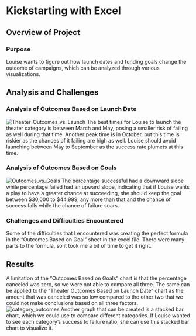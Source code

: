 # Kickstarting with Excel
## Overview of Project
### Purpose
Louise wants to figure out how launch dates and funding goals change the outcome of campaigns, which can be analyzed through various visualizations.  
## Analysis and Challenges
### Analysis of Outcomes Based on Launch Date
![Theater_Outcomes_vs_Launch](https://user-images.githubusercontent.com/64383146/167284404-58a9067d-a0f7-4524-91be-a5fa542ef3a9.png)
The best times for Louise to launch the theater category is between March and May, posing a smaller risk of failing as well during that time. Another peak time is in October, but this time is riskier as the chances of it failing are high as well. Louise should avoid launching between May to September as the success rate plumets at this time.
### Analysis of Outcomes Based on Goals
![Outcomes_vs_Goals](https://user-images.githubusercontent.com/64383146/167284425-54e9f1ed-f73c-413e-89d1-aa3371351a7a.png)
The percentage successful had a downward slope while percentage failed had an upward slope, indicating that if Louise wants a play to have a greater chance at succeeding, she should keep the goal between $30,000 to $44,999, any more than that and the chance of success falls while the chance of failure soars. 
### Challenges and Difficulties Encountered
Some of the difficulties that I encountered was creating the perfect formula in the “Outcomes Based on Goal” sheet in the excel file. There were many parts to the formula, so it took me a bit of time to get it right.
## Results
A limitation of the “Outcomes Based on Goals” chart is that the percentage canceled was zero, so we were not able to compare all three. The same can be applied to the “Theater Outcomes Based on Launch Date” chart as the amount that was canceled was so low compared to the other two that we could not make conclusions based on all three factors.
![category_outcomes](https://user-images.githubusercontent.com/64383146/167317973-31d32638-5a20-4b08-8b54-05f8112cc0d3.png)
Another graph that can be created is a stacked bar chart, which we could use to compare different categories. If Louise wanted to see each category’s success to failure ratio, she can use this stacked bar chart to visualize it.
